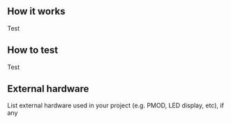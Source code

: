 <!---

This file is used to generate your project datasheet. Please fill in the information below and delete any unused
sections.

You can also include images in this folder and reference them in the markdown. Each image must be less than
512 kb in size, and the combined size of all images must be less than 1 MB.
-->

## How it works

Test
## How to test

Test

## External hardware

List external hardware used in your project (e.g. PMOD, LED display, etc), if any
